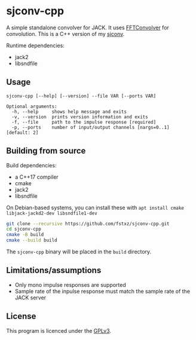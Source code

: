 # sjconv-cpp

A simple standalone convolver for JACK. It uses [FFTConvolver](https://github.com/HiFi-LoFi/FFTConvolver) for convolution. This is a C++ version of my [sjconv](https://github.com/fstxz/sjconv).

Runtime dependencies:
  - jack2
  - libsndfile

## Usage
```
sjconv-cpp [--help] [--version] --file VAR [--ports VAR]

Optional arguments:
  -h, --help     shows help message and exits
  -v, --version  prints version information and exits
  -f, --file     path to the impulse response [required]
  -p, --ports    number of input/output channels [nargs=0..1] [default: 2]
```

## Building from source

Build dependencies:
  - a C++17 compiler
  - cmake
  - jack2
  - libsndfile

On Debian-based systems, you can install these with `apt install cmake libjack-jackd2-dev libsndfile1-dev`

```sh
git clone --recursive https://github.com/fstxz/sjconv-cpp.git
cd sjconv-cpp
cmake -B build
cmake --build build
```

The `sjconv-cpp` binary will be placed in the `build` directory.

## Limitations/assumptions

* Only mono impulse responses are supported
* Sample rate of the inpulse response must match the sample rate of the JACK server

## License

This program is licenced under the [GPLv3](https://github.com/fstxz/sjconv-cpp/blob/master/LICENSE.txt).
